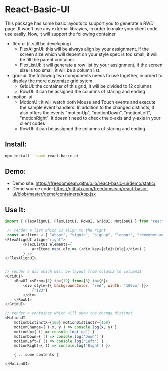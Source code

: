 # React-Basic-UI

This package has some basic layouts to support you to generate a RWD page.
It won't use any external librayies, in order to make your client code use easily.
Now, it will support the following container

  - flex-ui (it still be developing)
    - FlexAlignUI: this will be always align by your assignment, if the screen size which will depent on your style spec is too small, it will be fill the parent container.  
    - FlexListUI: it will generate a row list by your assignment, if the screen size is too small, it will be a column list.
  - grid-ui: the following two components needs to use together, in ordert to display the more customize grid sytem
      - GridUI: the container of this grid, it will be divided to 12 columns
      - RowUI: it can be assigned the columns of staring and ending
  - motion-ui
      - MotionUI: it will watch both Mouse and Touch events and execute the sample event handlers. In addition to the changed distincts, it also offers the events "motionUp", "motionDown", "motionLeft", "motionRight". It doesn't need to check the x-axis and y-axis in your client codes
      - RowUI: it can be assigned the columns of staring and ending.

## Install:

```sh 
npm install --save react-basic-ui
```

## Demo:

  - Demo site: https://freedomsean.github.io/react-basic-ui/demo/static/
  - Demo source code: https://github.com/freedomsean/react-basic-ui/blob/master/demo/containers/App.jsx

## Use It:

```js
import { FlexAlignUI, FlexListUI, RowUI, GridUI, MotionUI } from 'react-basic-ui'

 // render a list which is align to the right
 const arrItems = [ "about", "signin", "signup", "logout", "remember-me", "happy-ending" ]
<FlexAlignUI align="right">
        <FlexListUI elements={
            arrItems.map( ele => (<div key={ele}>{ele}</div>) )
        } />
</FlexAlignUI>


// render a div which will be layout from column2 to column11
<GridUI>
    <RowUI xsFrom={1} to={12} from={3} to={6}>
        <div style={{ backgroundColor: 'red', width: '100vw' }}>
            {"123"}
        </div>
    </RowUI>
</GridUI>

// render a container which will show the change distinct
<MotionUI 
    motionDistinctX={100} motionDistinctY={100}  
    motionChange={ ( x, y ) => console.log(x, y) } 
    motionUp={ () => console.log('up') } 
    motionDown={ () => console.log('Down') } 
    motionLeft={ () => console.log('Left') } 
    motionRight={ () => console.log('Right') }>

    { ...some contents }

</MotionUI>

```